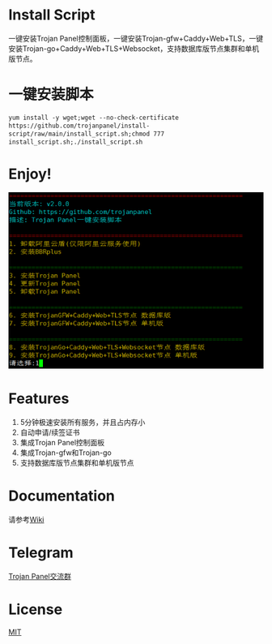 # Install Script

一键安装Trojan Panel控制面板，一键安装Trojan-gfw+Caddy+Web+TLS，一键安装Trojan-go+Caddy+Web+TLS+Websocket，支持数据库版节点集群和单机版节点。

# 一键安装脚本

```shell
yum install -y wget;wget --no-check-certificate https://github.com/trojanpanel/install-script/raw/main/install_script.sh;chmod 777 install_script.sh;./install_script.sh
```

# Enjoy!

![界面](./static/images/script.png)

# Features

1. 5分钟极速安装所有服务，并且占内存小
2. 自动申请/续签证书
3. 集成Trojan Panel控制面板
4. 集成Trojan-gfw和Trojan-go
5. 支持数据库版节点集群和单机版节点

# Documentation

请参考[Wiki](https://github.com/trojanpanel/install-script/wiki)

# Telegram

[Trojan Panel交流群](https://t.me/TrojanPanelGroup)

# License

[MIT](./LICENSE)
